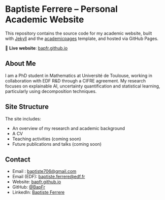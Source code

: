 # Baptiste Ferrere – Personal Academic Website

This repository contains the source code for my academic website, built with [Jekyll](https://jekyllrb.com/) and the [academicpages](https://github.com/academicpages) template, and hosted via GitHub Pages.

🔗 **Live website**: [bapfr.github.io](https://bapfr.github.io/)

## About Me

I am a PhD student in Mathematics at Université de Toulouse, working in collaboration with EDF R&D through a CIFRE agreement. My research focuses on explainable AI, uncertainty quantification and statistical learning, particularly using decomposition techniques.

## Site Structure

The site includes:
- An overview of my research and academic background
- A CV
- Teaching activities (coming soon)
- Future publications and talks (coming soon)

## Contact

- Email : [baptiste706@gmail.com](mailto:baptiste706@gmail.com)
- Email (EDF): [baptiste.ferrere@edf.fr](mailto:baptiste.ferrere@edf.fr)
- Website: [bapfr.github.io](https://bapfr.github.io/)
- GitHub: [@BapFr](https://github.com/BapFr)  
- LinkedIn: [Baptiste Ferrere](https://www.linkedin.com/in/baptisteferrere/)
